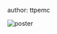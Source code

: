 author: ttpemc

![poster](https://github.com/user-attachments/assets/c815c3e9-bb97-4b6a-948c-eaf74948d911)
